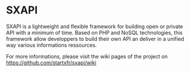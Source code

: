 SXAPI
=====

SXAPI is a lightweight and flexible framework for building open or private API with a minimum of time.
Based on PHP and NoSQL technologies, this framework allow developpers to build their own API an deliver in a unified way various informations ressources.

For more informations, please visit the wiki pages of the project on https://github.com/startxfr/sxapi/wiki